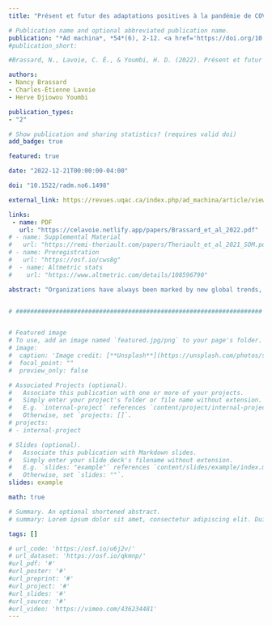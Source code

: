 ```yaml
---
title: "Présent et futur des adaptations positives à la pandémie de COVID-19 : résilience, bonnes pratiques et stratégies employées deux ans plus tard"

# Publication name and optional abbreviated publication name.
publication: "*Ad machina*, *54*(6), 2-12. <a href='https://doi.org/10.1522/radm.no6.1498' target='_blank' rel='noopener noreferrer'>10.1522/radm.no6.1498</a>"
#publication_short: 

#Brassard, N., Lavoie, C. É., & Youmbi, H. D. (2022). Présent et futur des adaptations positives à la pandémie de COVID-19: #résilience, bonnes pratiques et stratégies employées deux ans plus tard. Ad machina, (6), 2-12.

authors:
- Nancy Brassard
- Charles-Étienne Lavoie
- Herve Djiowou Youmbi

publication_types:
- "2"

# Show publication and sharing statistics? (requires valid doi)
add_badge: true

featured: true

date: "2022-12-21T00:00:00-04:00"

doi: "10.1522/radm.no6.1498"

external_link: https://revues.uqac.ca/index.php/ad_machina/article/view/1498

links: 
 - name: PDF
   url: "https://celavoie.netlify.app/papers/Brassard_et_al_2022.pdf"
# - name: Supplemental Material
#   url: "https://remi-theriault.com/papers/Theriault_et_al_2021_SOM.pdf"
# - name: Preregistration
#   url: "https://osf.io/cws8g"
#  - name: Altmetric stats
#    url: "https://www.altmetric.com/details/108596790"

abstract: "Organizations have always been marked by new global trends, such as geopolitical changes, trade exchanges and evolutions in business models. Life with the pandemic, since March 2020, is also considered exceptional. This study is a continuation of an initial survey published at the beginning of the crisis. It aims to provide food for thought for reflections on the positive adaptation strategies that are maintained or thatresult from the health crisis associated with the COVID-19 pandemic. The objective of the previous publication was to identify the positive effects perceived or resulting from the health crisis, to better understand how the various actors in society are organizing or mobilizing in face of such a disaster. With the same objective, this reflection assesses to what extent the COVID-19 pandemic would have, two years later, prompted people to implement new coping strategies in addition to identifying how they anticipate returning to work or normality. More specifically, this article provides the results of the information collected from 110respondents. These results indicate that workers continue to adapt positively, but that certain resources must be introduced to ensure and even strengthen their resilience capacity. To sustain their leadership after the pandemic, our leaders and managers will have to consider the factors that favour developing or maintaining resilience. They will also have to exercise leadership marked by benevolent management practices, and implement clever systems adapted to the context in which society and the work environment are evolving at the end of this crisis."


# ####################################################################


# Featured image
# To use, add an image named `featured.jpg/png` to your page's folder. 
# image:
#  caption: 'Image credit: [**Unsplash**](https://unsplash.com/photos/s9CC2SKySJM)'
#  focal_point: ""
#  preview_only: false

# Associated Projects (optional).
#   Associate this publication with one or more of your projects.
#   Simply enter your project's folder or file name without extension.
#   E.g. `internal-project` references `content/project/internal-project/index.md`.
#   Otherwise, set `projects: []`.
# projects:
# - internal-project

# Slides (optional).
#   Associate this publication with Markdown slides.
#   Simply enter your slide deck's filename without extension.
#   E.g. `slides: "example"` references `content/slides/example/index.md`.
#   Otherwise, set `slides: ""`.
slides: example

math: true

# Summary. An optional shortened abstract.
# summary: Lorem ipsum dolor sit amet, consectetur adipiscing elit. Duis posuere tellus ac convallis placerat. Proin tincidunt magna sed ex sollicitudin condimentum.

tags: []

# url_code: 'https://osf.io/u6j2v/'
# url_dataset: 'https://osf.io/qkmnp/'
#url_pdf: '#'
#url_poster: '#'
#url_preprint: '#'
#url_project: '#'
#url_slides: '#'
#url_source: '#'
#url_video: 'https://vimeo.com/436234481'
---
```

